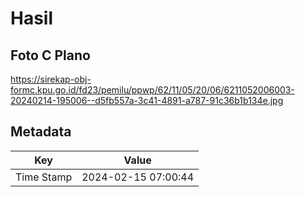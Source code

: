 # Hasil

## Foto C Plano

https://sirekap-obj-formc.kpu.go.id/fd23/pemilu/ppwp/62/11/05/20/06/6211052006003-20240214-195006--d5fb557a-3c41-4891-a787-91c36b1b134e.jpg


## Metadata

| Key        | Value               |
| ---------- | ------------------- |
| Time Stamp | 2024-02-15 07:00:44 |



